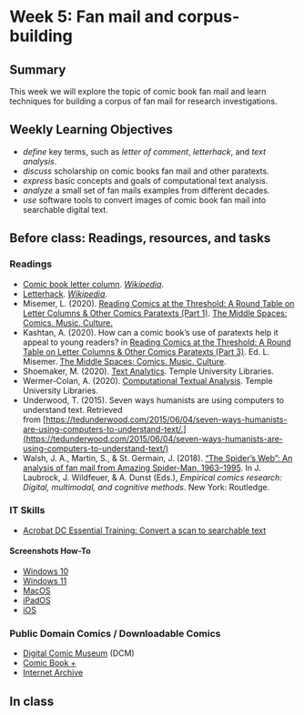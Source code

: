 # Week 5: Fan mail and corpus-building

## Summary
This week we will explore the topic of comic book fan mail and learn techniques for building a corpus of fan mail for research investigations.  

## Weekly Learning Objectives
- *define* key terms, such as *letter of comment*, *letterhack*, and *text analysis*.
- *discuss* scholarship on comic books fan mail and other paratexts.
- *express* basic concepts and goals of computational text analysis.
- *analyze* a small set of fan mails examples from different decades.
- *use* software tools to convert images of comic book fan mail into searchable digital text. 

## Before class: Readings, resources, and tasks
### Readings
*   [Comic book letter column](https://en.wikipedia.org/wiki/Comic_book_letter_column). _[Wikipedia](http://wikipedia.org/)_.
*   [Letterhack](https://en.wikipedia.org/wiki/Letterhack). _[Wikipedia](http://wikipedia.org/)_.
*   Misemer, L. (2020). [Reading Comics at the Threshold: A Round Table on Letter Columns & Other Comics Paratexts (Part 1)](https://themiddlespaces.com/2020/09/15/reading-comics-at-the-threshold-part-1/). [The Middle Spaces: Comics. Music. Culture.](https://themiddlespaces.com/)
*   Kashtan, A. (2020). How can a comic book’s use of paratexts help it appeal to young readers? in [Reading Comics at the Threshold: A Round Table on Letter Columns & Other Comics Paratexts (Part 3)](https://themiddlespaces.com/2020/09/29/reading-comics-at-the-threshold-part-3/). Ed. L. Misemer. [The Middle Spaces: Comics. Music. Culture](https://themiddlespaces.com/).
*   Shoemaker, M. (2020). [Text Analytics](https://guides.temple.edu/c.php?g=78518&p=505212). Temple University Libraries.
*   Wermer-Colan, A. (2020). [Computational Textual Analysis](https://guides.temple.edu/corpusanalysis). Temple University Libraries.
*   Underwood, T. (2015). Seven ways humanists are using computers to understand text. Retrieved from [https://tedunderwood.com/2015/06/04/seven-ways-humanists-are-using-computers-to-understand-text/.](https://tedunderwood.com/2015/06/04/seven-ways-humanists-are-using-computers-to-understand-text/)
*   Walsh, J. A., Martin, S., & St. Germain, J. (2018). [“The Spider’s Web”: An analysis of fan mail from Amazing Spider-Man, 1963–1995](https://iu.instructure.com/files/149751843/download?download_frd=1). In J. Laubrock, J. Wildfeuer, & A. Dunst (Eds.), _Empirical comics research: Digital, multimodal, and cognitive methods_. New York: Routledge.

### IT Skills

- [Acrobat DC Essential Training: Convert a scan to searchable text](https://www.linkedin.com/learning/acrobat-dc-essential-training-2021/convert-a-scan-to-searchable-text)

#### Screenshots How-To

* [Windows 10](https://www.pcmag.com/how-to/how-to-take-screenshots-in-windows-10)
* [Windows 11](https://techcommunity.microsoft.com/t5/windows-11/how-to-take-a-screenshot-in-windows-11-4-ways/m-p/2849736>)
* [MacOS](https://support.apple.com/en-us/HT201361)
* [iPadOS](https://support.apple.com/en-us/HT210781)
* [iOS](https://support.apple.com/en-us/HT200289)

### Public Domain Comics / Downloadable Comics

*   [Digital Comic Museum](http://digitalcomicmuseum.com/) (DCM)
*   [Comic Book +](https://comicbookplus.com/)
*   [Internet Archive](http://archive.org/)


## In class